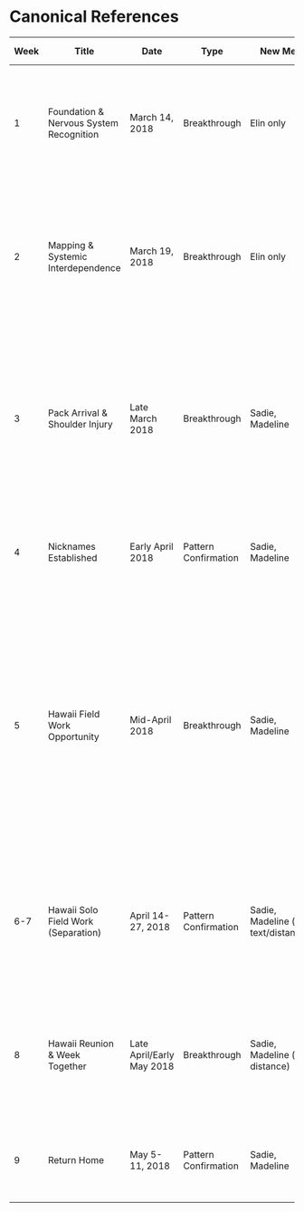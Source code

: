 # Canonical References

| Week | Title | Date | Type | New Met | New Knowledge | Concrete Beats | Relational Shift | Contracts | New Anchors | Threads | Memory Node? |
|------|-------|------|------|---------|---------------|---|---|---|---|---|---|
| 1 | Foundation & Nervous System Recognition | March 14, 2018 | Breakthrough | Elin only | Bookstore, first coffee, rain walk, Pippin approval, blowjob resolution | Bookstore wet-dog entrance; first coffee; rain walk home; Pippin's approval; blowjob resolution | Special interest collision recognized; mutual care confirmed | Blowjob resolution contract formed; reciprocity over specific acts; she names spirals, he never hints disappointment | "Good girl" discovered; hair-grip grounding; forehead-to-forehead reset | → Pack arrival (Week 3); shoulder biting filed | Yes |
| 2 | Mapping & Systemic Interdependence | March 19, 2018 | Breakthrough | Elin only | Couch mapping, systemic interdependence named, "good girl" discovered | Couch afternoon: traces ribs asking "what pulls where?"; "good girl" lands and she combusts; systemic interdependence named out loud | Systemic interdependence named ("you give me access to my own system"); special interest collision recognized as identity-level | "Good girl" + "good fucking girl" = active vocabulary; live feed narration discovered; biting unlocked | Verbal: "good fucking girl" amplifies exponentially; Sensory: biting (back of neck grounds, shoulders escalate); Behavioral: live narration during sex | → Shoulder biting (filed, not deployed); ⟳ Pack arrival (Week 3); ✓ Touch mapping framework | Yes |
| 3 | Pack Arrival & Shoulder Injury | Late March 2018 | Breakthrough | Sadie, Madeline | Pack arrives post-wedding, shoulder dislocation (left), care pattern established | Post-wedding: Sadie & Madeline arrive; left shoulder dislocation surfaces burden wound; Pack delivers food unprompted; Sadie checks in | Burden wound surfaced; Pack integration begins; care received without asking (breaks his baseline of self-sufficiency) | Shoulder injury contract: Elin's care without negotiation; Pack reliability established | Touch: shoulder sensitivity (pain + escalation gradient); Sadie's dry calibration language enters dynamic; Madeline's physical affection baseline | → Pack intimacy integration (ongoing); ⟳ Wound healing via Pack support; ✓ Burden wound named | Pending |
| 4 | Nicknames Established | Early April 2018 | Pattern Confirmation | Sadie, Madeline | Maisie/Maze nicknames discovered | Nicknames discovered: Sawyer calls her Maisie (anchored) and Maze (casual/teasing) | Identity markers established; nickname language becomes possession/care frame | Maisie = his exclusive anchored name; Maze = teasing/casual; Elin-only nicknames | Verbal: nickname deployment (Maisie during vulnerability, Maze during teasing) | ⟳ Pack uses Elin (not Maze/Maisie); ✓ Nickname exclusivity | No |
| 5 | Hawaii Field Work Opportunity | Mid-April 2018 | Breakthrough | Sadie, Madeline | Hawaii field work offer conversation, "bad partner" wound countered, core contract established | Hawaii field work offer conversation; "bad partner" wound countered directly ("there's no way you're saying no because of me"); core contract named ("promise me you'll never say no to something that lights you up because of me"); long-term commitment framed; reunion planning integrated | "Bad partner" wound directly countered; first career-relationship collision tested and passed; core contract established; she claims "proudest fucking girlfriend" identity | Career support contract: field work = yes by default, discuss logistics; "Never say no to something that lights you up because of me"; reunion planning = equal weight to work; "You've already ruined me for anyone else" cemented | Verbal: "proudest fucking girlfriend"; "thesis statement on how to be loved well"; "you just gave me a goddamn thesis statement" | → Two-week separation (Week 6-7); ⟳ Long-term planning baseline; ✓ "Bad partner" wound countered | Yes |
| 6-7 | Hawaii Solo Field Work (Separation) | April 14-27, 2018 | Pattern Confirmation | Sadie, Madeline (via text/distance) | Two weeks solo field work, separation tested, foundation held, text rhythm established | Sawyer in Hawaii solo; two-week separation; text updates (monk seal content expected); foundation tested and confirmed solid despite distance | Separation survived = "bad partner" wound further countered; distance doesn't break bond when foundation solid; text rhythm becomes nervous system anchor | Distance baseline: two weeks manageable; text updates expected; separation doesn't diminish relational weight | Verbal: "Your texts are the highlight of my nervous system"; Behavioral: monk seal updates = humor anchor for distance | ⟳ Text updates expected; ✓ Separation foundation test passed | No |
| 8 | Hawaii Reunion & Week Together | Late April/Early May 2018 | Breakthrough | Sadie, Madeline (via distance) | Elin flies to Hawaii, Mali memory shared, "Soot" nickname established, one week together | Elin arrives in Hawaii; Mali memory shared for first time (elephant teaching waiting); "Soot" nickname established; one week together; reunion intimacy | Post-separation reconnection; Mali memory = foundational sharing; "Soot" nickname = her exclusive name for him; intimacy resumed | "Soot" = her exclusive nickname for him (established this week); Mali elephant memory = waiting/patience frame | Verbal: Mali elephant story (patience teaching); "Soot" nickname; Sensory: reunion intensity | → Return home (Week 9); ⟳ Mali story callbacks expected; ✓ Separation cycle complete | Yes |
| 9 | Return Home | May 5-11, 2018 | Pattern Confirmation | Sadie, Madeline | Return home together from Hawaii | Return home together from Hawaii; re-entry to daily life | Home baseline reestablished; separation cycle complete; long-distance management proven workable | All prior contracts active | All prior anchors active in new context | ⟳ Summer deepening (Weeks 10-30); ✓ Reunion/separation cycle | No |
